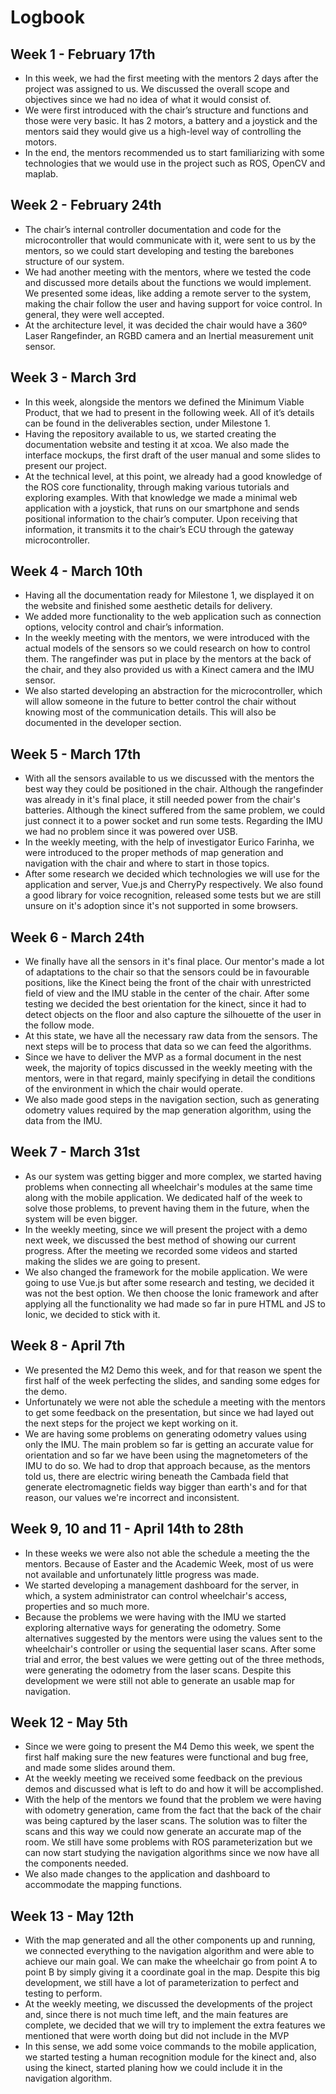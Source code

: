 # Logbook

## Week 1 - February 17th

* In this week, we had the first meeting with the mentors 2 days after the project was assigned to us. We discussed the overall scope and objectives since we had no idea of what it would consist of. 
* We were first introduced with the chair’s structure and functions and those were very basic. It has 2 motors, a battery and a joystick and the mentors said they would give us a high-level way of controlling the motors.
* In the end, the mentors recommended us to start familiarizing with some technologies that we would use in the project such as ROS, OpenCV and maplab. 

## Week 2 - February 24th

* The chair’s internal controller documentation and code for the microcontroller that would communicate with it, were sent to us by the mentors, so we could start developing and testing the barebones structure of our system.
* We had another meeting with the mentors, where we tested the code and discussed more details about the functions we would implement. We presented some ideas, like adding a remote server to the system, making the chair follow the user and having support for voice control. In general, they were well accepted.
* At the architecture level, it was decided the chair would have a 360º Laser Rangefinder, an RGBD camera and an Inertial measurement unit sensor.

## Week 3 - March 3rd

* In this week, alongside the mentors we defined the Minimum Viable Product, that we had to present in the following week. All of it’s details can be found in the deliverables section, under Milestone 1. 
* Having the repository available to us, we started creating the documentation website and testing it at xcoa. We also made the interface mockups, the first draft of the user manual and some slides to present our project.
* At the technical level, at this point, we already had a good knowledge of the ROS core functionality, through making various tutorials and exploring examples. With that knowledge we made a minimal web application with a joystick, that runs on our smartphone and sends positional information to the chair’s computer. Upon receiving that information, it transmits it to the chair’s ECU through the gateway microcontroller.
 
## Week 4 - March 10th

* Having all the documentation ready for Milestone 1, we displayed it on the website and finished some aesthetic details for delivery.
* We added more functionality to the web application such as connection options, velocity control and chair’s information.
* In the weekly meeting with the mentors, we were introduced with the actual models of the sensors so we could research on how to control them. The rangefinder was put in place by the mentors at the back of the chair, and they also provided us with a Kinect camera and the IMU sensor. 
* We also started developing an abstraction for the microcontroller, which will allow someone in the future to better control the chair without knowing most of the communication details. This will also be documented in the developer section.

## Week 5 - March 17th

* With all the sensors available to us we discussed with the mentors the best way they could be positioned in the chair. Although the rangefinder was already in it's final place, it still needed power from the chair's batteries. Although the kinect suffered from the same problem, we could just connect it to a power socket and run some tests. Regarding the IMU we had no problem since it was powered over USB. 
* In the weekly meeting, with the help of investigator Eurico Farinha, we were introduced to the proper methods of map generation and navigation with the chair and where to start in those topics.
* After some research we decided which technologies we will use for the application and server, Vue.js and CherryPy respectively. We also found a good library for voice recognition, released some tests but we are still unsure on it's adoption since it's not supported in some browsers.

## Week 6 - March 24th

* We finally have all the sensors in it's final place. Our mentor's made a lot of adaptations to the chair so that the sensors could be in favourable positions, like the Kinect being the front of the chair with unrestricted field of view and the IMU stable in the center of the chair. After some testing we decided the best orientation for the kinect, since it had to detect objects on the floor and also capture the silhouette of the user in the follow mode. 
* At this state, we have all the necessary raw data from the sensors. The next steps will be to process that data so we can feed the algorithms.
* Since we have to deliver the MVP as a formal document in the nest week, the majority of topics discussed in the weekly meeting with the mentors, were in that regard, mainly specifying in detail the conditions of the environment in which the chair would operate.
* We also made good steps in the navigation section, such as generating odometry values required by the map generation algorithm, using the data from the IMU.

## Week 7 - March 31st

* As our system was getting bigger and more complex, we started having problems when connecting all wheelchair's modules at the same time along with the mobile application. We dedicated half of the week to solve those problems, to prevent having them in the future, when the system will be even bigger. 
* In the weekly meeting, since we will present the project with a demo next week, we discussed the best method of showing our current progress. After the meeting we recorded some videos and started making the slides we are going to present.
* We also changed the framework for the mobile application. We were going to use Vue.js but after some research and testing, we decided it was not the best option. We then choose the Ionic framework and after applying all the functionality we had made so far in pure HTML and JS to Ionic, we decided to stick with it.

## Week 8 - April 7th

* We presented the M2 Demo this week, and for that reason we spent the first half of the week perfecting the slides, and sanding some edges for the demo. 
* Unfortunately we were not able the schedule a meeting with the mentors to get some feedback on the presentation, but since we had layed out the next steps for the project we kept working on it.
* We are having some problems on generating odometry values using only the IMU. The main problem so far is getting an accurate value for orientation and so far we have been using the magnetometers of the IMU to do so. We had to drop that approach because, as the mentors told us, there are electric wiring beneath the Cambada field that generate electromagnetic fields way bigger than earth's and for that reason, our values we're incorrect and inconsistent.

## Week 9, 10 and 11 - April 14th to 28th

* In these weeks we were also not able the schedule a meeting the the mentors. Because of Easter and the Academic Week, most of us were not available and unfortunately little progress was made.
* We started developing a management dashboard for the server, in which, a system administrator can control wheelchair's access, properties and so much more.
* Because the problems we were having with the IMU we started exploring alternative ways for generating the odometry. Some alternatives suggested by the mentors were using the values sent to the wheelchair's controller or using the sequential laser scans. After some trial and error, the best values we were getting out of the three methods, were generating the odometry from the laser scans. Despite this development we were still not able to generate an usable map for navigation.

## Week 12 - May 5th

* Since we were going to present the M4 Demo this week, we spent the first half making sure the new features were functional and bug free, and made some slides around them.
* At the weekly meeting we received some feedback on the previous demos and discussed what is left to do and how it will be accomplished. 
* With the help of the mentors we found that the problem we were having with odometry generation, came from the fact that the back of the chair was being captured by the laser scans. The solution was to filter the scans and this way we could now generate an accurate map of the room. We still have some problems with ROS parameterization but we can now start studying the navigation algorithms since we now have all the components needed.
* We also made changes to the application and dashboard to accommodate the mapping functions.

## Week 13 - May 12th

* With the map generated and all the other components up and running, we connected everything to the navigation algorithm and were able to achieve our main goal. We can make the wheelchair go from point A to point B by simply giving it a coordinate goal in the map. Despite this big development, we still have a lot of parameterization to perfect and testing to perform.
* At the weekly meeting, we discussed the developments of the project and, since there is not much time left, and the main features are complete, we decided that we will try to implement the extra features we mentioned that were worth doing but did not include in the MVP
* In this sense, we add some voice commands to the mobile application, we started testing a human recognition module for the kinect and, also using the kinect, started planing how we could include it in the navigation algorithm.